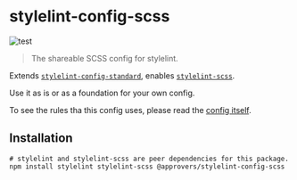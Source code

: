 # stylelint-config-scss

![test](https://github.com/approvers/stylelint-config-scss/workflows/test/badge.svg)

> The shareable SCSS config for stylelint.

Extends [`stylelint-config-standard`](https://github.com/stylelint/stylelint-config-standard), enables [`stylelint-scss`](https://github.com/kristerkari/stylelint-scss).

Use it as is or as a foundation for your own config.

To see the rules tha this config uses, please read the [config itself](https://github.com/approvers/stylelint-config-scss/blob/master/index.js).

## Installation

```shell script
# stylelint and stylelint-scss are peer dependencies for this package.
npm install stylelint stylelint-scss @approvers/stylelint-config-scss
```
